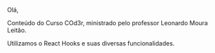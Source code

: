 Olá, 

Conteúdo do Curso COd3r, ministrado pelo professor Leonardo Moura Leitão.

Utilizamos o React Hooks e suas diversas funcionalidades.
